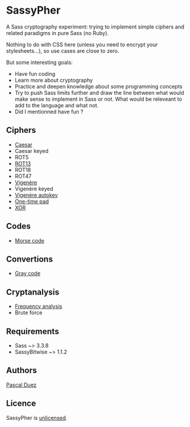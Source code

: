 # SassyPher

A Sass cryptography experiment: trying to implement simple ciphers
and related paradigms in pure Sass (no Ruby).

Nothing to do with CSS here (unless you need to encrypt your stylesheets...),
so use cases are close to zero.

But some interesting goals:

* Have fun coding
* Learn more about cryptography
* Practice and deepen knowledge about some programming concepts
* Try to push Sass limits further and draw the line
between what would make sense to implement in Sass or not.
What would be releveant to add to the language and what not.
* Did I mentionned have fun ?


## Ciphers

* [Caesar](https://en.wikipedia.org/wiki/Caesar_cipher)
* Caesar keyed
* ROT5
* [ROT13](https://en.wikipedia.org/wiki/ROT13)
* ROT18
* ROT47
* [Vigenère](https://en.wikipedia.org/wiki/Vigen%C3%A8re_cipher)
* Vigenère keyed
* [Vigenère autokey](https://en.wikipedia.org/wiki/Autokey_cipher)
* [One-time pad](https://en.wikipedia.org/wiki/One-time_pad)
* [XOR](https://en.wikipedia.org/wiki/XOR_cipher)


## Codes

* [Morse code](https://en.wikipedia.org/wiki/Morse_code)


## Convertions

* [Gray code](https://en.wikipedia.org/wiki/Gray_code)


## Cryptanalysis
* [Frequency analysis](https://en.wikipedia.org/wiki/Frequency_analysis)
* Brute force


## Requirements

* Sass ~> 3.3.8
* SassyBitwise ~> 1.1.2


## Authors

[Pascal Duez](https://github.com/pascalduez)


## Licence

SassyPher is [unlicensed](http://unlicense.org/).
